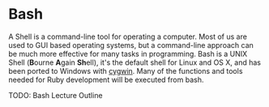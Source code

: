 # Bash
A Shell is a command-line tool for operating a computer. Most of us are used to GUI based operating systems, but a command-line approach can be much more effective for many tasks in programming. Bash is a UNIX Shell (**B**ourne **A**gain **Sh**ell), it's the default shell for Linux and OS X, and has been ported to Windows with [cygwin](http://www.cygwin.com). Many of the functions and tools needed for Ruby development will be executed from bash.

TODO: Bash Lecture Outline